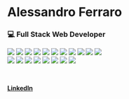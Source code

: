 # Alessandro Ferraro


### 💻 Full Stack Web Developer  
<p>
  <img src="https://img.shields.io/badge/-PHP-000000?style=flat&logo=php"/>
  <img src="https://img.shields.io/badge/-Laravel-000000?style=flat&logo=laravel"/>
  <img src="https://img.shields.io/badge/-JavaScript-000000?style=flat&logo=javascript"/>
  <img src="https://img.shields.io/badge/-TypeScript-000000?style=flat&logo=typescript"/>
  <img src="https://img.shields.io/badge/-React-000000?style=flat&logo=react"/>
  <img src="https://img.shields.io/badge/-Vue.js-000000?style=flat&logo=vue.js"/>
  <img src="https://img.shields.io/badge/-Next.js-000000?style=flat&logo=next.js"/>
  <img src="https://img.shields.io/badge/-jQuery-000000?style=flat&logo=jquery"/>
  <img src="https://img.shields.io/badge/-HTML-000000?style=flat&logo=html5"/>
  <img src="https://img.shields.io/badge/-CSS-000000?style=flat&logo=css"/>
  <img src="https://img.shields.io/badge/-SCSS-000000?style=flat&logo=sass"/>
<br>
  <img src="https://img.shields.io/badge/-MySQL-000000?style=flat&logo=mysql"/>
  <img src="https://img.shields.io/badge/-MongoDB-000000?style=flat&logo=mongodb"/>
  <img src="https://img.shields.io/badge/-ElasticSearch-000000?style=flat&logo=elasticsearch"/>
  <img src="https://img.shields.io/badge/-PostgreSQL-000000?style=flat&logo=postgresql"/>
  <img src="https://img.shields.io/badge/-TailwindCSS-000000?style=flat&logo=tailwindcss"/>
  <img src="https://img.shields.io/badge/-Bootstrap-000000?style=flat&logo=bootstrap"/>
  <img src="https://img.shields.io/badge/-Docker-000000?style=flat&logo=docker"/>
  <img src="https://img.shields.io/badge/-Git-000000?style=flat&logo=git"/>
</p>
<br>

**[LinkedIn](https://www.linkedin.com/in/alessandro-ferraro/)**
